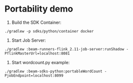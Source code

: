 # Portability demo

1. Build the SDK Container:

```
./gradlew -p sdks/python/container docker
```


1. Start Job Server:

```
./gradlew :beam-runners-flink_2.11-job-server:runShadow -PflinkMasterUrl=localhost:8081
```

1. Start wordcount.py example:

```
./gradlew :beam-sdks-python:portableWordCount -PjobEndpoint=localhost:8099
```
